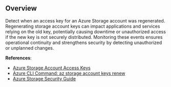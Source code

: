 ## Overview

Detect when an access key for an Azure Storage account was regenerated. Regenerating storage account keys can impact applications and services relying on the old key, potentially causing downtime or unauthorized access if the new key is not securely distributed. Monitoring these events ensures operational continuity and strengthens security by detecting unauthorized or unplanned changes.

**References**:
- [Azure Storage Account Access Keys](https://learn.microsoft.com/en-us/azure/storage/common/storage-account-keys-manage)
- [Azure CLI Command: az storage account keys renew](https://learn.microsoft.com/en-us/cli/azure/storage/account/keys#az-storage-account-keys-renew)
- [Azure Storage Security Guide](https://learn.microsoft.com/en-us/azure/storage/blobs/security-recommendations#identity-and-access-management)
